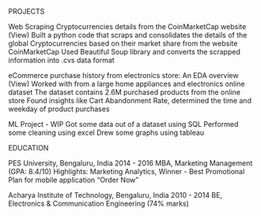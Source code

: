 PROJECTS

Web Scraping Cryptocurrencies details from the CoinMarketCap website (View)
Built a python code that scraps and consolidates the details of the global Cryptocurrencies based on their market share from the website CoinMarketCap
Used Beautiful Soup library and converts the scrapped information into .cvs data format

eCommerce purchase history from electronics store: An EDA overview (View)
 Worked with from a large home appliances and electronics online dataset
The dataset contains 2.6M purchased products from the online store
Found insights like Cart Abandonment Rate, determined the time and weekday of product purchases

ML Project - WIP
Got some data out of a dataset using SQL
Performed some cleaning using excel
Drew some graphs using tableau

EDUCATION

PES University, Bengaluru, India                                                                                             	    2014 - 2016
MBA, Marketing Management (GPA: 8.4/10)
Highlights: Marketing Analytics, Winner - Best Promotional Plan for mobile application “Order Now”

Acharya Institute of Technology, Bengaluru, India                                                      		    2010 - 2014                        BE, Electronics & Communication Engineering (74% marks)



